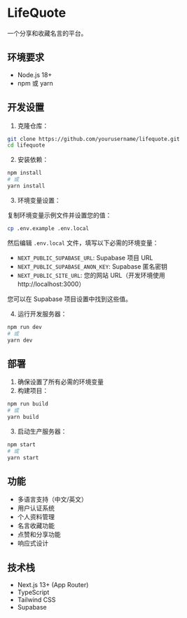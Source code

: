 # LifeQuote

一个分享和收藏名言的平台。

## 环境要求

- Node.js 18+
- npm 或 yarn

## 开发设置

1. 克隆仓库：

```bash
git clone https://github.com/yourusername/lifequote.git
cd lifequote
```

2. 安装依赖：

```bash
npm install
# 或
yarn install
```

3. 环境变量设置：

复制环境变量示例文件并设置您的值：

```bash
cp .env.example .env.local
```

然后编辑 `.env.local` 文件，填写以下必需的环境变量：

- `NEXT_PUBLIC_SUPABASE_URL`: Supabase 项目 URL
- `NEXT_PUBLIC_SUPABASE_ANON_KEY`: Supabase 匿名密钥
- `NEXT_PUBLIC_SITE_URL`: 您的网站 URL（开发环境使用 http://localhost:3000）

您可以在 Supabase 项目设置中找到这些值。

4. 运行开发服务器：

```bash
npm run dev
# 或
yarn dev
```

## 部署

1. 确保设置了所有必需的环境变量
2. 构建项目：

```bash
npm run build
# 或
yarn build
```

3. 启动生产服务器：

```bash
npm start
# 或
yarn start
```

## 功能

- 多语言支持（中文/英文）
- 用户认证系统
- 个人资料管理
- 名言收藏功能
- 点赞和分享功能
- 响应式设计

## 技术栈

- Next.js 13+ (App Router)
- TypeScript
- Tailwind CSS
- Supabase 